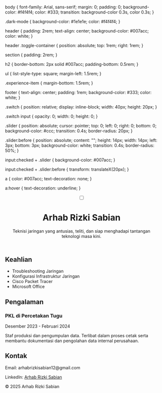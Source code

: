 body {
  font-family: Arial, sans-serif;
  margin: 0;
  padding: 0;
  background-color: #f4f4f4;
  color: #333;
  transition: background-color 0.3s, color 0.3s;
}

.dark-mode {
  background-color: #1e1e1e;
  color: #f4f4f4;
}

header {
  padding: 2rem;
  text-align: center;
  background-color: #007acc;
  color: white;
}

header .toggle-container {
  position: absolute;
  top: 1rem;
  right: 1rem;
}

section {
  padding: 2rem;
}

h2 {
  border-bottom: 2px solid #007acc;
  padding-bottom: 0.5rem;
}

ul {
  list-style-type: square;
  margin-left: 1.5rem;
}

.experience-item {
  margin-bottom: 1.5rem;
}

footer {
  text-align: center;
  padding: 1rem;
  background-color: #333;
  color: white;
}

.switch {
  position: relative;
  display: inline-block;
  width: 40px;
  height: 20px;
}

.switch input {
  opacity: 0;
  width: 0;
  height: 0;
}

.slider {
  position: absolute;
  cursor: pointer;
  top: 0;
  left: 0;
  right: 0;
  bottom: 0;
  background-color: #ccc;
  transition: 0.4s;
  border-radius: 20px;
}

.slider:before {
  position: absolute;
  content: "";
  height: 14px;
  width: 14px;
  left: 3px;
  bottom: 3px;
  background-color: white;
  transition: 0.4s;
  border-radius: 50%;
}

input:checked + .slider {
  background-color: #007acc;
}

input:checked + .slider:before {
  transform: translateX(20px);
}

a {
  color: #007acc;
  text-decoration: none;
}

a:hover {
  text-decoration: underline;
}

<!DOCTYPE html>
<html lang="id">
<head>
  <meta charset="UTF-8" />
  <meta name="viewport" content="width=device-width, initial-scale=1.0" />
  <title>Portofolio Arhab Rizki Sabian</title>
  <link rel="stylesheet" href="style.css" />
</head>
<body>
  <header>
    <div class="toggle-container">
      <label class="switch">
        <input type="checkbox" id="modeToggle" />
        <span class="slider"></span>
      </label>
    </div>
    <h1>Arhab Rizki Sabian</h1>
    <p>Teknisi jaringan yang antusias, teliti, dan siap menghadapi tantangan teknologi masa kini.</p>
  </header>

  <section id="skills">
    <h2>Keahlian</h2>
    <ul>
      <li>Troubleshooting Jaringan</li>
      <li>Konfigurasi Infrastruktur Jaringan</li>
      <li>Cisco Packet Tracer</li>
      <li>Microsoft Office</li>
    </ul>
  </section>

  <section id="experience">
    <h2>Pengalaman</h2>
    <div class="experience-item">
      <h3>PKL di Percetakan Tugu</h3>
      <p>Desember 2023 - Februari 2024</p>
      <p>Staf produksi dan pengumpulan data. Terlibat dalam proses cetak serta membantu dokumentasi dan pengolahan data internal perusahaan.</p>
    </div>
  </section>

  <section id="contact">
    <h2>Kontak</h2>
    <p>Email: arhabrizkisabian12@gmail.com</p>
    <p>LinkedIn: <a href="https://www.linkedin.com/in/arhab-rizki-sabian-4a58a3311" target="_blank">Arhab Rizki Sabian</a></p>
  </section>

  <footer>
    <p>&copy; 2025 Arhab Rizki Sabian</p>
  </footer>

  <script>
    const toggle = document.getElementById('modeToggle');
    toggle.addEventListener('change', () => {
      document.body.classList.toggle('dark-mode');
    });
  </script>
</body>
</html>